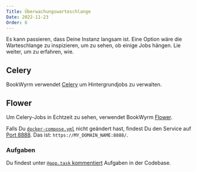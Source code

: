 ```yaml
---
Title: Überwachungswarteschlange
Date: 2022-11-23
Order: 6
---
```


Es kann passieren, dass Deine Instanz langsam ist. Eine Option wäre die Warteschlange zu inspizieren, um zu sehen, ob einige Jobs hängen. Lie weiter, um zu erfahren, wie.

## Celery

BookWyrm verwendet [Celery](https://docs.celeryq.dev/en/stable/) um Hintergrundjobs zu verwalten.

## Flower

Um Celery-Jobs in Echtzeit zu sehen, verwendet BookWyrm [Flower](https://flower.readthedocs.io/en/latest/).

Falls Du [`docker-compose.yml`](https://github.com/bookwyrm-social/bookwyrm/blob/dc14670a2ca7553317528d3384146d79df1f7413/docker-compose.yml#L87-L100)  nicht geändert hast, findest Du den Service auf [Port 8888](https://github.com/bookwyrm-social/bookwyrm/blob/dc14670a2ca7553317528d3384146d79df1f7413/.env.example#L42-L45). Das ist: `https://MY_DOMAIN_NAME:8888/`.

### Aufgaben

Du findest unter [`@app.task` kommentiert](https://github.com/bookwyrm-social/bookwyrm/search?q=%40app.task) Aufgaben in der Codebase.
